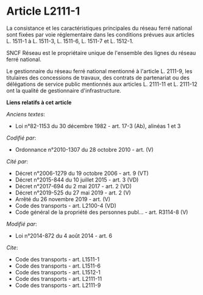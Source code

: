 # Article L2111-1

La consistance et les caractéristiques principales du réseau ferré national sont fixées par voie réglementaire dans les
conditions prévues aux articles L. 1511-1 à L. 1511-3, L. 1511-6, L. 1511-7 et L. 1512-1. 

SNCF Réseau est le propriétaire unique de l'ensemble des lignes du réseau ferré national. 

Le gestionnaire du réseau ferré national mentionné à l'article L. 2111-9, les titulaires des concessions de travaux, des
contrats de partenariat ou des délégations de service public mentionnés aux articles L. 2111-11 et L. 2111-12 ont la qualité
de gestionnaire d'infrastructure.

**Liens relatifs à cet article**

_Anciens textes_:

  - Loi n°82-1153 du 30 décembre 1982 - art. 17-3 (Ab), alinéas 1 et 3

_Codifié par_:

  - Ordonnance n°2010-1307 du 28 octobre 2010 - art. (V)

_Cité par_:

  - Décret n°2006-1279 du 19 octobre 2006 - art. 9 (VT)
  - Décret n°2015-844 du 10 juillet 2015 - art. 3 (VD)
  - Décret n°2017-694 du 2 mai 2017 - art. 2 (VD)
  - Décret n°2019-525 du 27 mai 2019 - art. 2 (V)
  - Arrêté du 26 novembre 2019 - art. (V)
  - Code des transports - art. L2100-4 (VD)
  - Code général de la propriété des personnes publ... - art. R3114-8 (V)

_Modifié par_:

  - Loi n°2014-872 du 4 août 2014 - art. 6

_Cite_:

  - Code des transports - art. L1511-1
  - Code des transports - art. L1511-6
  - Code des transports - art. L1512-1
  - Code des transports - art. L2111-11
  - Code des transports - art. L2111-9

